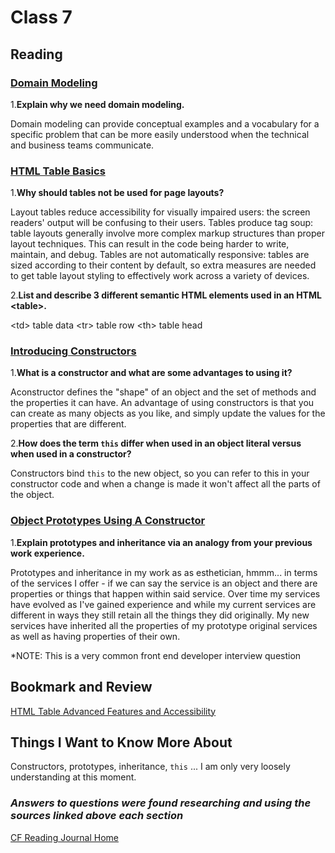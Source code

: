 # Class 7

## Reading

### [Domain Modeling](https://github.com/codefellows/domain_modeling#domain-modeling)

1.**Explain why we need domain modeling.**

Domain modeling can provide conceptual examples and a vocabulary for a specific problem that can be more easily understood when the technical and business teams communicate.

### [HTML Table Basics](https://developer.mozilla.org/en-US/docs/Learn/HTML/Tables/Basics)

1.**Why should tables not be used for page layouts?**

Layout tables reduce accessibility for visually impaired users: the screen readers' output will be confusing to their users. Tables produce tag soup: table layouts generally involve more complex markup structures than proper layout techniques. This can result in the code being harder to write, maintain, and debug. Tables are not automatically responsive: tables are sized according to their content by default, so extra measures are needed to get table layout styling to effectively work across a variety of devices.

2.**List and describe 3 different semantic HTML elements used in an HTML \<table>.**

\<td> table data
\<tr> table row
\<th> table head

### [Introducing Constructors](https://developer.mozilla.org/en-US/docs/Learn/JavaScript/Objects/Basics#introducing_constructors)

1.**What is a constructor and what are some advantages to using it?**

Aconstructor defines the "shape" of an object and the set of methods and the properties it can have. An advantage of using constructors is that you can create as many objects as you like, and simply update the values for the properties that are different.

2.**How does the term `this` differ when used in an object literal versus when used in a constructor?**

Constructors bind `this` to the new object, so you can refer to this in your constructor code and when a change is made it won't affect all the parts of the object.

### [Object Prototypes Using A Constructor](https://ui.dev/beginners-guide-to-javascript-prototype)

1.**Explain prototypes and inheritance via an analogy from your previous work experience.**

Prototypes and inheritance in my work as as esthetician, hmmm... in terms of the services I offer - if we can say the service is an object and there are properties or things that happen within said service. Over time my services have evolved as I've gained experience and while my current services are different in ways they still retain all the things they did originally. My new services have inherited all the properties of my prototype original services as well as having properties of their own.

*NOTE: This is a very common front end developer interview question

## Bookmark and Review

[HTML Table Advanced Features and Accessibility](https://developer.mozilla.org/en-US/docs/Learn/HTML/Tables/Advanced)

## Things I Want to Know More About

Constructors, prototypes, inheritance, `this` ... I am only very loosely understanding at this moment.

### ***Answers to questions were found researching and using the sources linked above each section***

[CF Reading Journal Home](../README.md)
